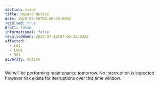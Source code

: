 ```yaml
---
section: issue
title: Hazard Notice
date: 2023-07-26T03:00:00.000Z
resolved: true
draft: false
informational: false
resolvedWhen: 2023-07-19T07:00:22.832Z
affected:
  - LA1
  - LON1
  - SG1
severity: notice
---
```

W﻿e will be performing maintenance tomorrow. No interruption is expected however risk exists for iterruptions over this time window.